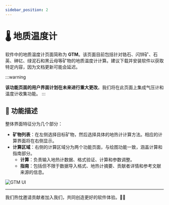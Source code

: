 ```yaml
---
sidebar_position: 2
---
```


# 🌡️ 地质温度计

软件中的地质温度计页面简称为 **GTM**。该页面目前包括针对锆石、闪锌矿、石英、砷钇、绿泥石和黑云母等矿物的地质温度计计算。建议下载并安装软件以获取特定内容，因为文档更新可能会延迟。

:::warning

**该功能页面的用户界面计划在未来进行重大更改**。我们将在此页面上集成气压计和温度计收集功能。
:::

## 🌟 功能描述

整体界面特征分为几个部分：

* **矿物列表**：在左侧选择目标矿物，然后选择具体的地热计计算方法。相应的计算界面将在右侧显示。
* **计算区域**：右侧的计算区域分为两个功能页面，与绘图功能一致，涵盖计算和指南部分。
  * **计算**：负责输入地热计数据、格式验证、计算和参数调整。
  * **指南**：包括但不限于数据导入格式、地热计摘要、贡献者详情和参考文献来源的信息。

![GTM UI](https://geo-1303234197.cos.ap-hongkong.myqcloud.com/GTM_UI.png)

-----

我们热忱邀请贡献者加入我们，共同创造更好的软件体验。🤝😊